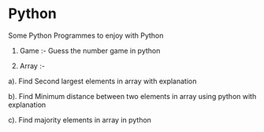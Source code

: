# Python
Some Python Programmes to enjoy with Python

1. Game :- Guess the number game in python

2. Array :-  

a). Find Second largest elements in array with explanation

b). Find Minimum distance between two elements in array using python with explanation

c). Find majority elements in array in python
